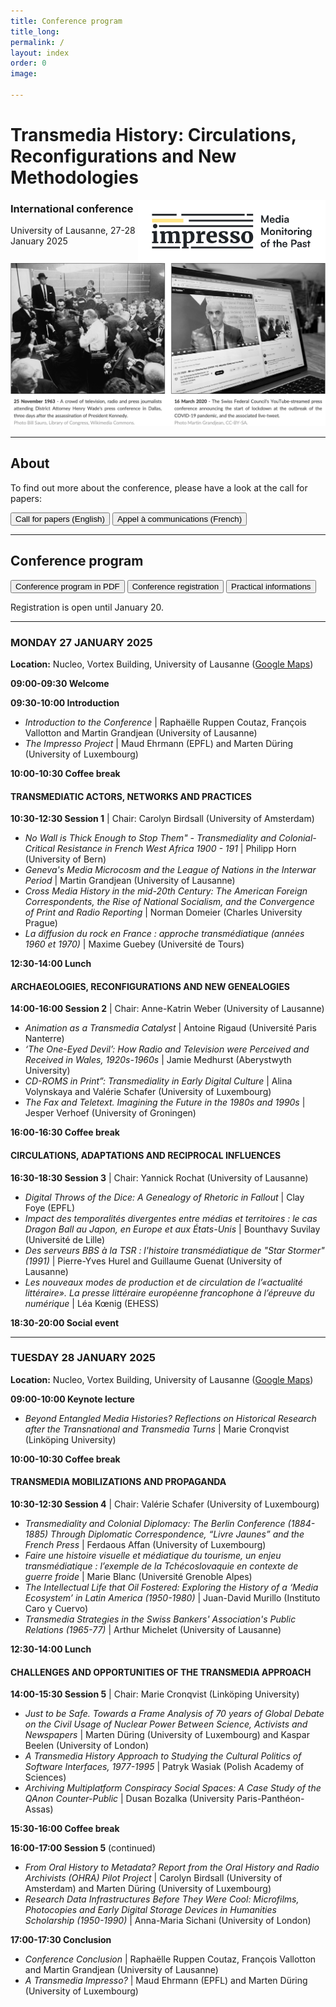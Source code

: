 ```yaml
---
title: Conference program
title_long: 
permalink: /
layout: index
order: 0
image: 

---
```


# Transmedia History: Circulations, Reconfigurations and New Methodologies
<img src="images/impresso.png" alt="image" width="300" height="auto" align="right">

### International conference
University of Lausanne, 27-28 January 2025

![Transmedia Conference](images/transmedia_illustration_en.png)

<hr>

## About

To find out more about the conference, please have a look at the call for papers:

<button class="button button1" onclick="window.location.href='https://impresso.github.io/transmedia/en';">Call for papers (English)</button> <button class="button button1" onclick="window.location.href='https://impresso.github.io/transmedia/fr';">Appel à communications (French)</button>

<hr>

## Conference program

<button class="button button1" onclick="window.location.href='files/program_transmedia.pdf';">Conference program in PDF</button> <button class="button button1" onclick="window.location.href='https://impresso.github.io/transmedia/registration';">Conference registration</button> <button class="button button1" onclick="window.location.href='https://impresso.github.io/transmedia/registration';">Practical informations</button>

Registration is open until January 20.

<hr>

### MONDAY 27 JANUARY 2025

**Location:** Nucleo, Vortex Building, University of Lausanne ([Google Maps](https://maps.app.goo.gl/GCmPmiJJHhu4AR8j6))

**09:00-09:30 Welcome**

**09:30-10:00	Introduction**
<ul>
  <li><em>Introduction to the Conference</em> | Raphaëlle Ruppen Coutaz, François Vallotton and Martin Grandjean (University of Lausanne)</li>
  <li><em>The Impresso Project</em> | Maud Ehrmann (EPFL) and Marten Düring (University of Luxembourg)</li>
</ul>

**10:00-10:30	Coffee break**

#### TRANSMEDIATIC ACTORS, NETWORKS AND PRACTICES
**10:30-12:30	Session 1** | Chair: Carolyn Birdsall (University of Amsterdam)	

<ul>
  <li><em>No Wall is Thick Enough to Stop Them" - Transmediality and Colonial-Critical Resistance in French West Africa 1900 - 191</em> | Philipp Horn (University of Bern)</li>
  <li><em>Geneva's Media Microcosm and the League of Nations in the Interwar Period</em> | Martin Grandjean (University of Lausanne)</li>
  <li><em>Cross Media History in the mid-20th Century: The American Foreign Correspondents, the Rise of National Socialism, and the Convergence of Print and Radio Reporting</em> | Norman Domeier (Charles University Prague)</li>
  <li><em>La diffusion du rock en France : approche transmédiatique (années 1960 et 1970)</em> | Maxime Guebey (Université de Tours)</li>
</ul>
		
**12:30-14:00 Lunch**

#### ARCHAEOLOGIES, RECONFIGURATIONS AND NEW GENEALOGIES
**14:00-16:00	Session 2** | Chair: Anne-Katrin Weber (University of Lausanne) 	

<ul>
  <li><em>Animation as a Transmedia Catalyst</em> | Antoine Rigaud (Université Paris Nanterre)</li>
  <li><em>‘The One-Eyed Devil’: How Radio and Television were Perceived and Received in Wales, 1920s-1960s</em> | Jamie Medhurst (Aberystwyth University)</li>
  <li><em>CD-ROMS in Print”: Transmediality in Early Digital Culture</em> | Alina Volynskaya and Valérie Schafer (University of Luxembourg)</li>
  <li><em>The Fax and Teletext. Imagining the Future in the 1980s and 1990s</em> | Jesper Verhoef (University of Groningen)</li>
</ul>

**16:00-16:30 Coffee break**

#### CIRCULATIONS, ADAPTATIONS AND RECIPROCAL INFLUENCES
**16:30-18:30	Session 3** | Chair: Yannick Rochat (University of Lausanne)	

<ul>
  <li><em>Digital Throws of the Dice: A Genealogy of Rhetoric in Fallout</em> | Clay Foye (EPFL)</li>
  <li><em>Impact des temporalités divergentes entre médias et territoires : le cas Dragon Ball au Japon, en Europe et aux États-Unis</em> | Bounthavy Suvilay (Université de Lille)</li>
  <li><em>Des serveurs BBS à la TSR : l'histoire transmédiatique de "Star Stormer" (1991)</em> | Pierre-Yves Hurel and Guillaume Guenat (University of Lausanne)</li>
  <li><em>Les nouveaux modes de production et de circulation de l’«actualité littéraire». La presse littéraire européenne 
francophone à l’épreuve du numérique</em> | Léa Kœnig (EHESS)</li>
</ul>

**18:30-20:00 Social event**

<hr>

### TUESDAY 28 JANUARY 2025

**Location:** Nucleo, Vortex Building, University of Lausanne ([Google Maps](https://maps.app.goo.gl/GCmPmiJJHhu4AR8j6))


**09:00-10:00	Keynote lecture**	

<ul>
  <li><em>Beyond Entangled Media Histories? Reflections on Historical Research after the Transnational and Transmedia Turns</em> | Marie Cronqvist (Linköping University)</li>
</ul>
	
**10:00-10:30 Coffee break**
 
#### TRANSMEDIA MOBILIZATIONS AND PROPAGANDA

**10:30-12:30	Session 4** | Chair: Valérie Schafer (University of Luxembourg)	

<ul>
  <li><em>Transmediality and Colonial Diplomacy: The Berlin Conference (1884-1885) Through Diplomatic Correspondence, “Livre Jaunes” and the French Press</em> | Ferdaous Affan (University of Luxembourg)</li>
  <li><em>Faire une histoire visuelle et médiatique du tourisme, un enjeu transmédiatique : l’exemple de la Tchécoslovaquie en contexte de guerre froide</em> | Marie Blanc (Université Grenoble Alpes)</li>
  <li><em>The Intellectual Life that Oil Fostered: Exploring the History of a ‘Media Ecosystem’ in Latin America (1950-1980)</em> | Juan-David Murillo (Instituto Caro y Cuervo)</li>
  <li><em>Transmedia Strategies in the Swiss Bankers' Association's Public Relations (1965-77)</em> | Arthur Michelet (University of Lausanne)</li>
</ul>
		
**12:30-14:00 Lunch**

#### CHALLENGES AND OPPORTUNITIES OF THE TRANSMEDIA APPROACH

**14:00-15:30	Session 5** | Chair: Marie Cronqvist (Linköping University) 	

<ul>
  <li><em>Just to be Safe. Towards a Frame Analysis of 70 years of Global Debate on the Civil Usage of Nuclear Power Between Science, Activists and Newspapers</em> | Marten Düring (University of Luxembourg) and Kaspar Beelen (University of London)</li>
  <li><em>A Transmedia History Approach to Studying the Cultural Politics of Software Interfaces, 1977-1995</em> | Patryk Wasiak (Polish Academy of Sciences)</li>
  <li><em>Archiving Multiplatform Conspiracy Social Spaces: A Case Study of the QAnon Counter-Public</em> | Dusan Bozalka (University Paris-Panthéon-Assas)</li>
</ul>

**15:30-16:00	Coffee break**

**16:00-17:00	Session 5** (continued)	

<ul>
  <li><em>From Oral History to Metadata? Report from the Oral History and Radio Archivists (OHRA) Pilot Project</em> | Carolyn Birdsall (University of Amsterdam) and Marten Düring (University of Luxembourg)</li>
  <li><em>Research Data Infrastructures Before They Were Cool: Microfilms, Photocopies and Early Digital Storage Devices in Humanities Scholarship (1950-1990)</em> | Anna-Maria Sichani (University of London)</li>
</ul>


**17:00-17:30	Conclusion**
<ul>
  <li><em>Conference Conclusion</em> | Raphaëlle Ruppen Coutaz, François Vallotton and Martin Grandjean (University of Lausanne)</li>
  <li><em>A Transmedia Impresso?</em> | Maud Ehrmann (EPFL) and Marten Düring (University of Luxembourg)</li>
</ul>
